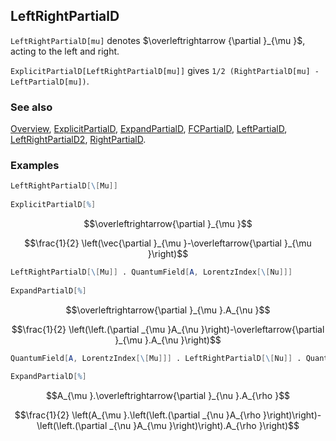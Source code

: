## LeftRightPartialD

`LeftRightPartialD[mu]` denotes $\overleftrightarrow {\partial }_{\mu }$, acting to the left and right.

`ExplicitPartialD[LeftRightPartialD[mu]]` gives `1/2 (RightPartialD[mu] - LeftPartialD[mu])`.

### See also

[Overview](Extra/FeynCalc.md), [ExplicitPartialD](ExplicitPartialD.md), [ExpandPartialD](ExpandPartialD.md), [FCPartialD](FCPartialD.md), [LeftPartialD](LeftPartialD.md), [LeftRightPartialD2](LeftRightPartialD2.md), [RightPartialD](RightPartialD.md).

### Examples

```mathematica
LeftRightPartialD[\[Mu]] 
 
ExplicitPartialD[%]
```

$$\overleftrightarrow{\partial }_{\mu }$$

$$\frac{1}{2} \left(\vec{\partial }_{\mu }-\overleftarrow{\partial }_{\mu }\right)$$

```mathematica
LeftRightPartialD[\[Mu]] . QuantumField[A, LorentzIndex[\[Nu]]] 
 
ExpandPartialD[%]
```

$$\overleftrightarrow{\partial }_{\mu }.A_{\nu }$$

$$\frac{1}{2} \left(\left.(\partial _{\mu }A_{\nu }\right)-\overleftarrow{\partial }_{\mu }.A_{\nu }\right)$$

```mathematica
QuantumField[A, LorentzIndex[\[Mu]]] . LeftRightPartialD[\[Nu]] . QuantumField[A, LorentzIndex[\[Rho]]] 
 
ExpandPartialD[%]
```

$$A_{\mu }.\overleftrightarrow{\partial }_{\nu }.A_{\rho }$$

$$\frac{1}{2} \left(A_{\mu }.\left(\left.(\partial _{\nu }A_{\rho }\right)\right)-\left(\left.(\partial _{\nu }A_{\mu }\right)\right).A_{\rho }\right)$$